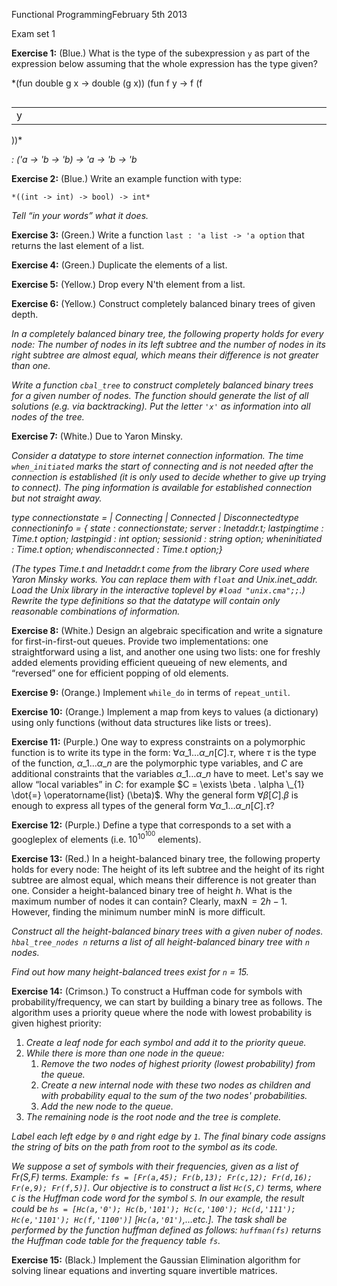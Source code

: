 Functional ProgrammingFebruary 5th 2013

Exam set 1

**Exercise 1:** (Blue.) What is the type of the subexpression `y` as part of 
the expression below assuming that the whole expression has the type given?

*(fun double g x -> double (g x)) (fun f y -> f (f <table
style="display: inline-table; vertical-align: middle">
  <tbody><tr>
    <td>y</td>
  </tr></tbody>
</table>))*

 *: ('a -> 'b -> 'b) -> 'a -> 'b -> 'b*

**Exercise 2:** (Blue.) Write an example function with type:

`*((int -> int) -> bool) -> int*`

*Tell “in your words” what it does.*

**Exercise 3:** (Green.) Write a function `last : 'a list -> 'a option` 
that returns the last element of a list.

**Exercise 4:** (Green.) Duplicate the elements of a list.

**Exercise 5:** (Yellow.) Drop every N'th element from a list.

**Exercise 6:** (Yellow.) Construct completely balanced binary trees of given 
depth.

*In a completely balanced binary tree, the following property holds for every
node: The number of nodes in its left subtree and the number of nodes in its
right subtree are almost equal, which means their difference is not greater
than one.*

*Write a function `cbal_tree` to construct completely balanced binary trees
for a given number of nodes. The function should generate the list of all
solutions (e.g. via backtracking). Put the letter `'x'` as information into
all nodes of the tree.*

**Exercise 7:** (White.) Due to Yaron Minsky.

*Consider a datatype to store internet connection information. The time
`when_initiated` marks the start of connecting and is not needed after the
connection is established (it is only used to decide whether to give up trying
to connect). The ping information is available for established connection but
not straight away.*

*type connectionstate =  | Connecting  | Connected  | Disconnectedtype
connectioninfo = {  state : connectionstate;  server : Inetaddr.t;
lastpingtime : Time.t option;  lastpingid : int option;  sessionid : string
option;  wheninitiated : Time.t option;  whendisconnected : Time.t option;}*

*(The types Time.t and Inetaddr.t come from the library *Core* used where
Yaron Minsky works. You can replace them with `float` and Unix.inet\_addr.
Load the Unix library in the interactive toplevel by `#load "unix.cma";;`.)
Rewrite the type definitions so that the datatype will contain only reasonable
combinations of information.*

**Exercise 8:** (White.) Design an algebraic specification and write a 
signature for first-in-first-out queues. Provide two implementations: one 
straightforward using a list, and another one using two lists: one for freshly 
added elements providing efficient queueing of new elements, and “reversed” 
one for efficient popping of old elements.

**Exercise 9:** (Orange.) Implement `while_do` in terms of `repeat_until`.

**Exercise 10:** (Orange.) Implement a map from keys to values (a dictionary) 
using only functions (without data structures like lists or trees).

**Exercise 11:** (Purple.) One way to express constraints on a polymorphic 
function is to write its type in the form: $\forall \alpha \_{1} \ldots \alpha 
\_{n} [C] . \tau$, where $\tau$ is the type of the function, $\alpha \_{1} 
\ldots \alpha \_{n}$ are the polymorphic type variables, and $C$ are 
additional constraints that the variables $\alpha \_{1} \ldots \alpha \_{n}$ 
have to meet. Let's say we allow “local variables” in $C$: for example $C = 
\exists \beta . \alpha \_{1} \dot{=} \operatorname{list} (\beta)$. Why the 
general form $\forall \beta [C] . \beta$ is enough to express all types of the 
general form $\forall \alpha \_{1} \ldots \alpha \_{n} [C] . \tau$?

**Exercise 12:** (Purple.) Define a type that corresponds to a set with a 
googleplex of elements (i.e. $10^{10^{100}}$ elements).

**Exercise 13:** (Red.) In a height-balanced binary tree, the following 
property holds for every node: The height of its left subtree and the height 
of its right subtree are almost equal, which means their difference is not 
greater than one. Consider a height-balanced binary tree of height $h$. What 
is the maximum number of nodes it can contain? Clearly, $\operatorname{maxN}= 
2 h - 1$. However, finding the minimum number $\operatorname{minN}$ is more 
difficult.

*Construct all the height-balanced binary trees with a given nuber of nodes.
`hbal_tree_nodes n` returns a list of all height-balanced binary tree with `n`
nodes.*

*Find out how many height-balanced trees exist for `n` = 15.*

**Exercise 14:** (Crimson.) To construct a Huffman code for symbols with 
probability/frequency, we can start by building a binary tree as follows. The 
algorithm uses a priority queue where the node with lowest probability is 
given highest priority:

1. *Create a leaf node for each symbol and add it to the priority queue.*
1. *While there is more than one node in the queue:*
   1. *Remove the two nodes of highest priority (lowest probability) from the
      queue.*
   1. *Create a new internal node with these two nodes as children and with
      probability equal to the sum of the two nodes' probabilities.*
   1. *Add the new node to the queue.*
1. *The remaining node is the root node and the tree is complete.*

*Label each left edge by `0` and right edge by `1`. The final binary code
assigns the string of bits on the path from root to the symbol as its code.*

*We suppose a set of symbols with their frequencies, given as a list of
Fr(S,F) terms. Example: `fs = [Fr(a,45); Fr(b,13); Fr(c,12); Fr(d,16);
Fr(e,9); Fr(f,5)]`. Our objective is to construct a list `Hc(S,C)` terms,
where `C` is the Huffman code word for the symbol `S`. In our example, the
result could be `hs = [Hc(a,'0'); Hc(b,'101'); Hc(c,'100'); Hc(d,'111');
Hc(e,'1101'); Hc(f,'1100')]` [`Hc(a,'01')`,…etc.]. The task shall be
performed by the function huffman defined as follows: `huffman(fs)` returns
the Huffman code table for the frequency table `fs`.*

**Exercise 15:** (Black.) Implement the Gaussian Elimination algorithm for 
solving linear equations and inverting square invertible matrices.
